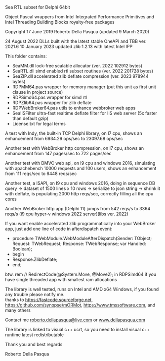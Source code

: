 Sea RTL subset for Delphi 64bit

Object Pascal wrappers from Intel Integrated Performance Primitives and Intel Threading Building Blocks royalty-free packages

Copyright 17 June 2019 Roberto Della Pasqua (updated 9 March 2020)

24 August 2022 DLLs built with the latest stable OneAPI and TBB ver. 2021.6
10 January 2023 updated zlib 1.2.13 with latest Intel IPP

This folder contains:

- SeaMM.dll lock-free scalable allocator (ver. 2022 102912 bytes)
- SeaRTL.dll simd enabled rtl subset routines (ver. 2022 201728 bytes)
- SeaZIP.dll accelerated zlib deflate compression (ver. 2023 978944 bytes)
- RDPMM64.pas wrapper for memory manager (put this unit as first unit clause in project source)
- RDPSimd64.pas wrapper for simd rtl
- RDPZlib64.pas wrapper for zlib deflate
- RDPWebBroker64.pas utils to enhance webbroker web apps
- SeaIISFilter ultra-fast realtime deflate filter for IIS web server (5x faster than default gzip)
- License.txt for legal terms

A test with Indy, the built-in TCP Delphi library, on I7 cpu, shows an enhancement from 6934.29 ops/sec to 23097.68 ops/sec

Another test with WebBroker http compression, on I7 cpu, shows an enhancement from 147 pages/sec to 722 pages/sec

Another test with DMVC web api, on I9 cpu and windows 2016, simulating with apachebench 10000 requests and 100 users, shows an enhancement from 111 reqs/sec to 6448 reqs/sec

Another test, a ISAPI, on I9 cpu and windows 2016, doing in sequence DB query -> dataset of 1500 lines x 10 rows -> serialize to json string -> shrink it with deflate, is populating 2000 http reqs/sec, correctly filling all the cpu cores

Another WebBroker http app (Delphi 11) jumps from 542 reqs/s to 3364 reqs/s (i9 cpu hyper-v windows 2022 server)(libs ver. 2022)

If you want enable accelerated zlib programmatically into your WebBroker app, just add one line of code in afterdispatch event:

- procedure TWebModule.WebModuleAfterDispatch(Sender: TObject; Request: TWebRequest; Response: TWebResponse; var Handled: Boolean); 
- begin 
- Response.ZlibDeflate; 
- end;

btw. rem // RedirectCode(@System.Move, @Move2); in RDPSimd64 if you have single threaded app with smallest ram allocations

The library is well tested, runs on Intel and AMD x64 Windows, if you found any trouble please notify me.<br>
thanks to https://fastcode.sourceforge.net, https://github.com/synopse/mORMot, https://www.tmssoftware.com, and many others<br>

Contact me roberto.dellapasqua@live.com or www.dellapasqua.com

The library is linked to visual c++ ucrt, so you need to install visual c++ runtime latest redistributable

Thank you and best regards

Roberto Della Pasqua
